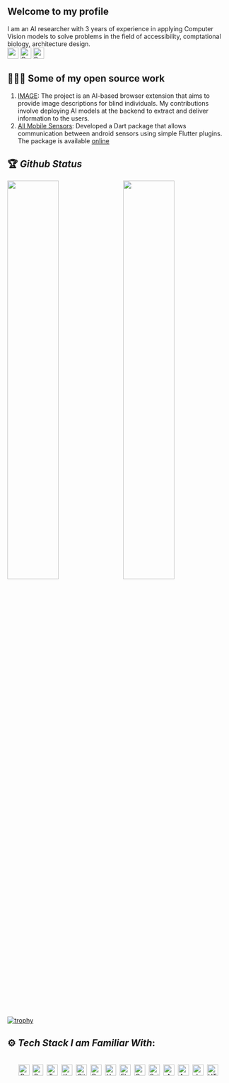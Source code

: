 ## Welcome to my profile
I am an AI researcher with 3 years of experience in applying Computer Vision models to solve problems in the field of accessibility, comptational biology, architecture design. 
<br>
[<img src="https://img.shields.io/badge/Linkedin-blue?logo=linkedin" height="25">](https://www.linkedin.com/in/rohan-akut-13535711a/)
[<img alt="Outlook" src="https://img.shields.io/badge/Outlook-blueviolet?logo=microsoftoutlook" height="25"/>](mailto:rajputvishal33786@gmail.com)
[<img alt="Portfolio" src="https://img.shields.io/badge/Portfolio-critical?logo=github" height="25"/>](https://www.linkedin.com/in/rohan-akut-13535711a/)

## 🧑🏻‍💻 Some of my open source work
1. [IMAGE](https://github.com/Shared-Reality-Lab/IMAGE-server): The project is an AI-based browser extension that aims to provide image descriptions for blind individuals. My contributions involve deploying AI models at the backend to extract and deliver information to the users.
2. [All Mobile Sensors](https://github.com/rohanakut/AndroidSensors): Developed a Dart package that allows communication between android sensors using simple Flutter plugins. The package is available [online](https://pub.dev/packages/all_mobile_sensors) 


## 🏆 *Github Status*

<img  src="https://github-readme-stats.vercel.app/api?username=rohanakut&show_icons=true&hide_border=true&theme=dark" width="48%" align="right" >
<img  src="https://github-readme-streak-stats.herokuapp.com/?user=rohanakut&theme=dark" width="48%" >

<br>


[![trophy](https://github-profile-trophy.vercel.app/?username=rohanakut&theme=juicyfresh&rank=S,AAA,AA,A,B&t&margin-w=15)](https://github.com/ryo-ma/github-profile-trophy)
<br>

## ⚙️ *Tech Stack I am Familiar With*:

<p align="center">
<br/>
<img alt="Python" src="https://img.shields.io/badge/Python-9cf?logo=python" height="25" />
<img alt="Pytorch" src="https://img.shields.io/badge/PyTorch-green?logo=pytorch"  height="25" style="margin:2px;"/>
<img alt="Tensorflow" src="https://img.shields.io/badge/Tensorflow-blueviolet?logo=tensorflow"  height="25" style="margin:2px;"/>
<img alt="Keras" src="https://img.shields.io/badge/Keras-yellowgreen?logo=keras"  height="25" style="margin:2px;"/>
<img alt="Git" src="https://img.shields.io/badge/Git-blueviolet?logo=git"   height="25" style="margin:2px;"/>
<img alt="Docker" src="https://img.shields.io/badge/Docker-white?logo=docker" height="25"style="margin:2px;"/>
<img alt="Unix" src="https://img.shields.io/badge/Unix-blueviolet?logo=linux"  height="25" style="margin:2px;"/>
<img alt="Flask" src="https://img.shields.io/badge/Flask-yellow?logo=flask"  height="25" style="margin:2px;"/>
<img alt="OpenCV" src="https://img.shields.io/badge/OpenCV-green?logo=opencv"  height="25" style="margin:2px;"/>
<img alt="Scikit" src="https://img.shields.io/badge/Scikit-white?logo=scikitlearn" height="25" style="margin:2px;"/>
<img alt="AWS" src="https://img.shields.io/badge/AWS-orange?logo=amazonaws" height="25" style="margin:2px;"/>
<img alt="Azure" src="https://img.shields.io/badge/Azure-ff69b4?logo=microsoftazure"  height="25" style="margin:2px;"/>
<img alt="JaveScript" src="https://img.shields.io/badge/JavaScript-yellow?logo=javascript" height="25" style="margin:2px;"/>
 <img alt="HTML" src="https://img.shields.io/badge/HTML-inactive?logo=html5" height="25" style="margin:2px;"/>

<!-- <img alt="HTML" src="https://img.shields.io/badge/AWS-orange?logo=amazonaws" style="margin:2px;"/> -->
 


 
<!--  <img alt="C" src="https://img.shields.io/badge/c%20-%2300599C.svg?&style=for-the-badge&logo=c&logoColor=white" style="margin:2px;"/>

<img alt="JavaScript" src="https://img.shields.io/badge/javascript%20-%23323330.svg?&style=for-the-badge&logo=javascript&logoColor=%23F7DF1E" style="margin:2px;"/>
<img alt="C++" src="https://img.shields.io/badge/c++%20-%2300599C.svg?&style=for-the-badge&logo=c%2B%2B&ogoColor=white" style="margin:2px;"/>
<img alt="React" src="https://img.shields.io/badge/react%20-%2320232a.svg?&style=for-the-badge&logo=react&logoColor=%2361DAFB" style="margin:2px;"/>
<img alt="NodeJS" src="https://img.shields.io/badge/node.js%20-%2343853D.svg?&style=for-the-badge&logo=node.js&logoColor=white" style="margin:2px;"/>
<img alt="Git" src="https://img.shields.io/badge/git%20-%23F05033.svg?&style=for-the-badge&logo=git&logoColor=white" style="margin:2px;"/>
<img alt="GitHub" src="https://img.shields.io/badge/github%20-%23121011.svg?&style=for-the-badge&logo=github&logoColor=white" style="margin:2px;"/>
<img alt="WordPress" src="https://img.shields.io/badge/WordPress%20-%23117AC9.svg?&style=for-the-badge&logo=WordPress&logoColor=white" style="margin:2px;"/>
<img alt="MongoDB" src ="https://img.shields.io/badge/MongoDB-%234ea94b.svg?&style=for-the-badge&logo=mongodb&logoColor=white" style="margin:2px;"/> -->
<br/>
</p> 
 


<!-- ![visitors](https://visitor-badge.laobi.icu/badge?page_id=rohanakut.rohanakut) -->

